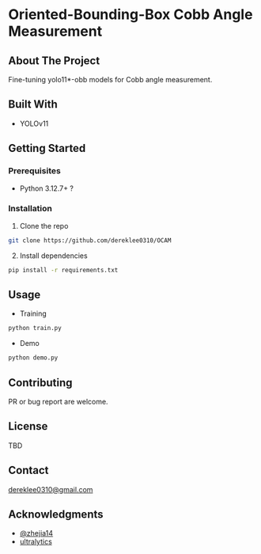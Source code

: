 # Oriented-Bounding-Box Cobb Angle Measurement

## About The Project
Fine-tuning yolo11*-obb models for Cobb angle measurement.

## Built With
- YOLOv11

## Getting Started
### Prerequisites
- Python 3.12.7+ ?

### Installation
1. Clone the repo
```sh
git clone https://github.com/dereklee0310/OCAM
   ```
2. Install dependencies
```sh
pip install -r requirements.txt
```

## Usage
- Training
```sh
python train.py
```
- Demo
```sh
python demo.py
```

## Contributing
PR or bug report are welcome.

## License
TBD

## Contact
dereklee0310@gmail.com

## Acknowledgments
- [@zhejia14](https://github.com/zhejia14)
- [ultralytics](https://github.com/ultralytics/ultralytics)


